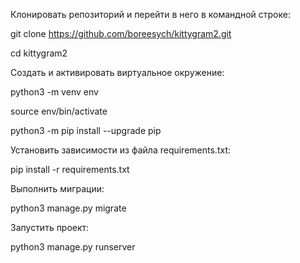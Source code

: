 Клонировать репозиторий и перейти в него в командной строке:

git clone https://github.com/boreesych/kittygram2.git

cd kittygram2

Cоздать и активировать виртуальное окружение:

python3 -m venv env

source env/bin/activate

python3 -m pip install --upgrade pip

Установить зависимости из файла requirements.txt:

pip install -r requirements.txt

Выполнить миграции:

python3 manage.py migrate

Запустить проект:

python3 manage.py runserver